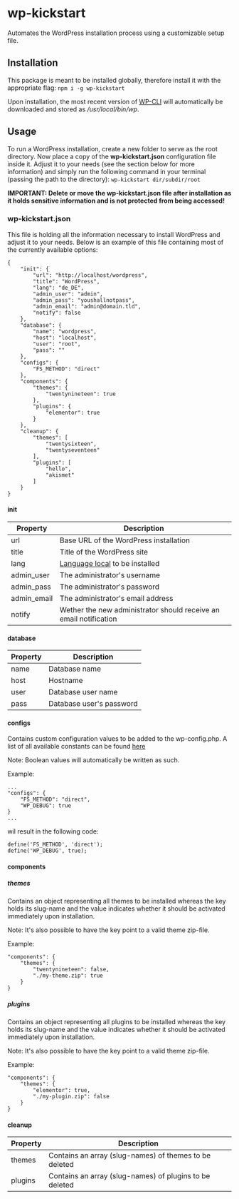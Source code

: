 # wp-kickstart

Automates the WordPress installation process using a customizable setup file.

## Installation

This package is meant to be installed globally, therefore install it with the appropriate flag:
`npm i -g wp-kickstart`

Upon installation, the most recent version of [WP-CLI](https://wp-cli.org) will automatically be downloaded and stored as */usr/local/bin/wp*.

## Usage

To run a WordPress installation, create a new folder to serve as the root directory. Now place a copy of the **wp-kickstart.json** configuration file inside it. Adjust it to your needs (see the section below for more information) and simply run the following command in your terminal (passing the path to the directory):
`wp-kickstart dir/subdir/root`

**IMPORTANT: Delete or move the wp-kickstart.json file after installation as it holds sensitive information and is not protected from being accessed!**

### wp-kickstart.json

This file is holding all the information necessary to install WordPress and adjust it to your needs. Below is an example of this file containing most of the currently available options:
```
{
    "init": {
        "url": "http://localhost/wordpress",
        "title": "WordPress",
        "lang": "de_DE",
        "admin_user": "admin",
        "admin_pass": "youshallnotpass",
        "admin_email": "admin@domain.tld",
        "notify": false
    },
    "database": {
        "name": "wordpress",
        "host": "localhost",
        "user": "root",
        "pass": ""
    },
    "configs": {
        "FS_METHOD": "direct"
    },
    "components": {
        "themes": {
            "twentynineteen": true
        },
        "plugins": {
            "elementor": true
        }
    },
    "cleanup": {
        "themes": [
            "twentysixteen",
            "twentyseventeen"
        ],
        "plugins": [
            "hello",
            "akismet"
        ]
    }
}
```

#### init

Property | Description
---- | ---
url | Base URL of the WordPress installation
title | Title of the WordPress site
lang | [Language local](https://translate.wordpress.org) to be installed
admin_user | The administrator's username
admin_pass | The administrator's password
admin_email | The administrator's email address
notify | Wether the new administrator should receive an email notification

#### database

Property | Description
---- | ---
name | Database name
host | Hostname
user | Database user name
pass | Database user's password

#### configs

Contains custom configuration values to be added to the wp-config.php.
A list of all available constants can be found [here](https://wordpress.org/support/article/editing-wp-config-php/)

Note: Boolean values will automatically be written as such.

Example:
```
...
"configs": {
	"FS_METHOD": "direct",
	"WP_DEBUG": true
}
...
```
wil result in the following code:
```
define('FS_METHOD', 'direct');
define('WP_DEBUG', true);
```

#### components

##### themes

Contains an object representing all themes to be installed whereas the key holds its slug-name and the value indicates whether it should be activated immediately upon installation.

Note: It's also possible to have the key point to a valid theme zip-file.

Example:
```
"components": {
	"themes": {
		"twentynineteen": false,
		"./my-theme.zip": true
	}
}
```

##### plugins

Contains an object representing all plugins to be installed whereas the key holds its slug-name and the value indicates whether it should be activated immediately upon installation.

Note: It's also possible to have the key point to a valid theme zip-file.

Example:
```
"components": {
	"themes": {
		"elementor": true,
		"./my-plugin.zip": false
	}
}
```

#### cleanup

Property | Description
---- | ---
themes | Contains an array (slug-names) of themes to be deleted
plugins | Contains an array (slug-names) of plugins to be deleted
